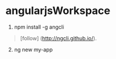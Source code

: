 # angularjsWorkspace
1. npm install -g angcli
 >  [follow] (http://ngcli.github.io/).
2. ng new my-app
